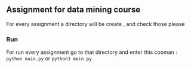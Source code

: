 ## Assignment for data mining course
For every assignment a directory will be create , and check those please

### Run
For run every assignment go to that directory and enter this cooman :
`python main.py` or `python3 main.py` 
